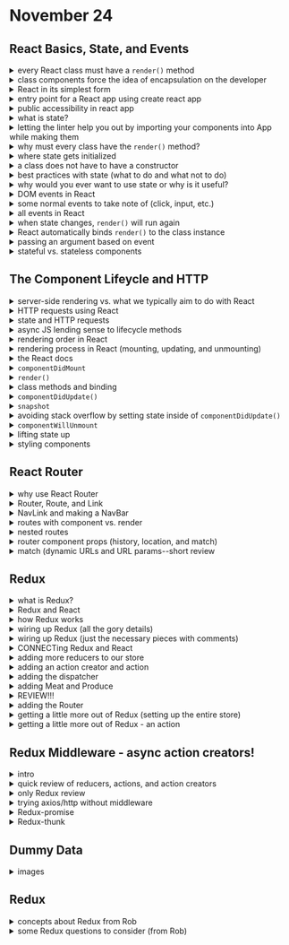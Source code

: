 # November 24

## React Basics, State, and Events

<details><summary> every React class must have a <code>render()</code> method</summary>

As noted in [the docs](https://reactjs.org/docs/react-component.html#render), the `render()` method is the only required method in a class component. 

Recall that, in classes, the only thing you can define are methods. We can't just run JS code in a class. Hence, instead of using `return()` in a "naked" way as in a functional component, the `return()` must be within the `render()` method of a class. 

You should have something like the following for both kinds of components:

<details><summary> functional component</summary>


```javascript
const Card = (props) => {
  // { somePropsStuff } = props;
  // some JS code to run; can access props directly
  return(
    // some JSX
  )
}
```

</details>

<details><summary> class component</summary>

```javascript
class Card extends React.Component { // the Card class will be a sub class of the React Component class
  constructor() {
    // everything in here runs as soon as an instance of the class is created; lets us define instance variables
    super(); // allow yourself to be able to use all the cool things that come with the React Component class like state (we couldn't use state without this) and other things; recall that "super" calls the constructor function of the super class 
  }

  render() {
    // { somePropsStuff } = this.props;
    // some JS code to run; must access props using this.props
    return(
      // some JSX
    )
  }
}
```

</details>

A class without a `render()` method in React is literally useless. Every React class must have this method. Additionally, we have to `<our-class/component-name> extends React.Component` (i.e., we have to extend `React.Component`); otherwise, we just have a regular, garden variety class. And sometimes we'll make classes we do not want to extend such as utility classes that don't have anything to do with React. That's just to clean up our JS.

Since the class above is meant to be a React component, we must tell React that our class will extend the Component class from React.

</details>

<details><summary> class components force the idea of encapsulation on the developer</summary>

Using class-based or stateful components basically force the idea of encapsulation onto the developer. How? And what does this mean?

The basic idea is that an object should not only contain all of its own data but should also contain all the methods that change and effect that data. We want to make our components as self-sufficient as possible. They'll carry their data around with them; they'll also carry their `render()` around with them, and they'll carry around other methods with them as well. Hence, ideally, you'd be able to move these components across applications or parts of applications, and it should be as seamless as possible.

Alternatively, functional or stateless components are not encapsulated at all. 

</details>

<details><summary> React in its simplest form</summary>

### Minimal Needs

- **React:** Everything we make is a "React" element (not a DOM element). 
- **ReactDOM.render:** `ReactDOM.render` takes our React elements and gets them in the DOM (on the page)
- **JSX:** Allows us to commingle HTML and JS. This saves us from having to write TONS of JS.
- **Babel:** Converts our JSX into something the browser can understand.

### Using JSX and Babel

We use React to make React elements, and JSX allows us to write something like

```javascript
<h1 className='root'>Sanity Check</h1>
```

instead of

```javascript
React.createElement('h1', {className: 'root'}, 'Sanity Check')
```

This becomes an increasingly big deal as stuff becomes nested. Finally, JS is evaluated in JSX by something like `{2+2}` (i.e., "wax on wax off"), where we are effectively "leaving HTML mode" to enter "JS mode", where we can drop in expressions, variables, etc.

### ReactDOM.render and the Virtual DOM

- React keeps track of all React elements in "virtual DOM" object
- Whenever something changes, React builds a new "virtual DOM" object and ReactDOM compares them
- Because they are just plain JS objects, it's very, very fast
- ReactDOM then updates ONLY the part of the DOM that needs to change

### Component Basics

- Components are the backbone of React
- They are little pieces that make up the entire UI
- They always start with a capital letter
- They MUST close
- They look like HTML tags in JSX (but uppercase) (e.g., <Card />)
- They always return some HTML (technically a React element) so ReactDOM has something to put on the page
- They can be pure functions (simple)
- They can be classes (complex)

### Prop Basics

- Components are a lot like JS functions
- They can be rendered as many times as needed
- In order to change what they render, you can send them any data you wish (like an argument in a function). Such data is called props (short for "properties")
- A prop is anything inside a Component call after the Component name and looks like an HTML attribute
- Props are to components what arguments are to functions

### Components in an Array

- React allows us to put components in an array
- JSX can unpack that array
- We typically use `.map()` to build the array of components
- `map()` builds a new array and expects a return value

### Components as Classes

- Aside from regular JS functions, components can also be made as classes
- Classes do not return JSX, they have a `render` method
- The render method returns JSX
- Classes always extend React.Component (unless you are creating a pure class for your own JS reasons)
- `props` works the same way in a class but uses `this.props` (instead of just `props`)
- They have access to state and lifecycle methods

### Breaking Down Components into Small Parts

- Components can contain other components (these are called higher-order components)
- Think of it like the DOM:
  + a `div` lives inside another `div`:
  + A `<City />` lives inside of a `<CitiesContainer/>`

</details>

<details><summary> entry point for a React app using create react app</summary>

The entry point for the entire application is `index.js` in the `src` folder. This is where the dev server will start (using webpack). 

</details>

<details><summary> public accessibility in react app</summary>

In the `index.js` file of our `src` folder, we see the familiar

```javascript
ReactDOM.render(
  <App />, 
  document.getElementById('root')
);
```

Where is `'root'`? This is coming from the `index.html` file that is in the `public` folder of our root directory. Everything in this folder will be statically served. 

It won't be part of your react app--this is where you would put things like files (images, audio clips, videos, JS not part of react (like a library), CSS files, etc.)

</details>

<details><summary> what is state?</summary>

State may be loosely thought of as the value of variables at any given time. 

</details>

<details><summary> letting the linter help you out by importing your components into App while making them</summary>

When making a new component, it is often wise to go ahead and import that component in your `App.js` so that any issues you encounter while making your component are caught by the linter and you can be warned about them. 

By default, if you are not importing your component in `App.js`, then the linter will not be able to catch any problems in your component since your component is not actually being loaded into or looked at in `App.js`.

</details>

<details><summary> why must every class have the <code>render()</code> method?</summary>

If a class does not have a `render()` method, then it has no purpose. Why? Because React is a UI framework, and every component's job is to return something to the UI, something to the DOM, something on the page. If the class does not have a `render()` method, then this cannot happen and then the component becomes pointless.

</details>

<details><summary> where state gets initialized</summary>

Recall that the `constructor` for a class gets called immediately when an instance of the class is created. Inside of the constructor (i.e., before the `render()` method) is where you want to initialize state.

</details>

<details><summary> a class does not have to have a constructor</summary>

A class does not have to have a constructor--the purpose of the constructor is for code to run the moment an instance of a class is created. If you do not provide a constructor, then you are effectively not initializing an instance of that class with anything.

In React, if you have a constructor, then you will need to also provide `super();` within the constructor so your class gets everything it needs from its super class, the React Component classs.

</details>

<details><summary> best practices with state (what to do and what not to do)</summary>

- **changing state:** When you create a class in React, it is normal to do something like the following:

```javascript
this.state = {
  // key: value pairs
}
```

To change state, you should *never* do something like `this.state = ... ` later in your class. You should *always* use React's `setState` method. Why? Because, behind the scenes, React does a ton of things when executing the `setState` function. 

In OOP, something like `setState` is called a "setter," the idea being that you do not directly change the state yourself but hand that task off to something else (i.e., the setter) that sets it for you. 

[An answer](https://stackoverflow.com/a/2649116/5209533) on SO describes what setters and getters are in the context of OOP:

>A getter is a method that gets the value of a property. A setter is a method that sets the value of a property.  There is some contention about their efficacy, but the points are generally:
>
>- for completeness of encapsulation
>
>- to maintain a consistent interface in case internal details change
>
>More useful is when you need to add some logic around getting or setting, like validating a value before you write it.

As a last note, you can definitely (and often will) commingle state and props.

</details>

<details><summary> why would you ever want to use state or why is it useful?</summary>

The short answer is because this is JS, we're describing a UI that lives in the browser, and JS is an event-based language. What causes stuff to happen on any web page? What causes the UI or DOM to change? It's usally because the user clicked on something, submitted a form, or changed an input box, or whatever. So we're going to need to understand events in React.

Of course, state can change almost at any time within an application or component, but it's most often going to change in the context of certain events happening. 

</details>

<details><summary> DOM events in React</summary>

Often with JS you might see something like the following:

```HTML
<button onclick='myFunction()'>Click me</button>
```

In React, virtually every DOM event is still available but we use camelCase. So the above becomes

```javascript
<button onClick={() => myFunction()}'>Click me</button>
```

One of the differences that can be seen above is that in regular JS we just invoke functions in the `onclick` attribute. In React, we do not invoke code, we pass code. Hence, instead of directly supplying the code to run as we would in native JS, we will pass a callback to run.

So in React we might do something like

```javascript
<button onClick={() => console.log('Hi!')}'>Click me</button>
```

Above, note that `() => console.log('Hi!')` is a function we are passing--we are not running `console.log('Hi!')`; we are passing a function that runs `console.log('Hi!')`.

More often, because it looks cleaner, you will see something like the following:

```javascript
import React, { Component, Fragment } from 'react';

class SimpleEvents extends Component {
  state = {
    
  }

  handleClick = () => {
    console.log('You clicked me!');
  }

  render() { 
    return ( 
      <Fragment>
        <button onClick={this.handleClick}>Click me!</button>
      </Fragment>
    );
  }
}
 
export default SimpleEvents;
```

Notice how we define the class method above and then pass it to `onClick` (we do not run it--we pass it).

</details>

<details><summary> some normal events to take note of (click, input, etc.)</summary>

You need to keep in mind what you want to happen based on certain events. For buttons, we often want something to happen in response to a click event. Hence, we often have an `onClick` attribute for buttons in React.

For inputs, we are not clicking something--we are *changing* something. Hence, you often want to respond to an `onChange` event. 

For forms, you are not clicking something or necessarily changing something dynamically--you are *submitting* something. Hence, you will want to account for the `onSubmit` event.

</details>

<details><summary> all events in React</summary>

The [React docs](https://reactjs.org/docs/events.html) have useful information concerning what events are available. Specifically, you may want to see the [supported events](https://reactjs.org/docs/events.html#supported-events).

The `SyntheticEvent` wrapper is essentially a class that is used to try and normalize the way every browser works with events, just meaning that, for example, Firefox may have a slightly different `event` object than Chrome does, than Safari does, and so on. Instead, React uses the `SyntheticEvent` which makes sure they pretty much all behave the same way regardless of the browser.

</details>

<details><summary> when state changes, <code>render()</code> will run again</summary>

**Important:** Any time state changes in a React component, the `render()` method gets called again (unless we force the component not to render). 

`render()` is called the first time the component loads. Subsequently, `render()` is called whenever the component's state is updated (whatever DOM node needs to be changed is then changed based on React's virtual DOM ... the entire component is not rerendered, only the part that has changed)

</details>

<details><summary> React automatically binds <code>render()</code> to the class instance</summary>

With `render()`, why don't we see it written as 

```javascript
render = (event) => {
  // a bunch of JS
}
```

So that the `this` keyword is binded to the class? The answer is that React automatically binds its own methods to the class instance so we do not need to worry about the `this` context.

</details>

<details><summary> passing an argument based on event</summary>

Earlier we discussed how we might often want to write something like the following:

```javascript
<button onClick={this.saveCourse}>Save</button>
```

This is fine for when we want the saveCourse function to run just based on the event, but sometimes we might want to pass our function an argument. We *cannot* do something like the following:

```javascript
<button onClick={this.saveCourse(index)}>Save</button>
```

This would result in the `saveCourse` function immediately being executed, and we do not want that. Instead, we can write something like the following: 

```javascript
<button onClick={() => this.saveCourse(index)}>Save</button>
```

Hence, we can pass our function arguments from within whatever scope we are working in but delay its execution until the event we are looking out for has fired.

</details>

<details><summary> stateful vs. stateless components</summary>

It is good to have knowledge of what people loosely mean when they talk about stateful vs. stateless components:

- Stateful components are complex and smart
- Stateless components are simple, dumb, presentational, and pure

A stateful component has to make decisions and will have data that changes. That's what makes a stateful component smart or complex. The "complex" part has more to do with how, given an input A, we might end up with output B, C, D, or something else. We cannot always expect the same output given the same input.

A stateless component's job, however, is to do nothing other than to present some HTML or present something to the DOM. It doesn't manage any data and it isn't responsible for any other than to just present some stuff. A stateless component should be "pure" in the sense that we can *always* expect the same output given a certain input. Nothing ever changes. Hence. given an input A, we will always get the same output B.

To illustrate things even more via an example: Consider the following JS:

```javascript
function sum(x,y) {
  return x+y; 
}

sum(2,3) // always gives 5
sum(1,6) // always gives 7

/* Summary:
  - sum(x,y) will ALWAYS give the same output, namely x+y, given the same input. sum(2,5) will ALWAYS return 7 so long as we do not change the input values. The same input results in the same output every single time.
  - The sum function will always return the same output given the same input. In this universe, there will never be any deviation from that. The sum function does not use stuff coming from elsewhere that may change.
*/
```

Now consider the following JS alternative:

```javascript
const rand = Math.random();

function sum(x,y) {
  return x+y+rand; 
}

sum(2,3) // varies
sum(1,6) // varies

/* Summary:
  - The sum function will now have different output, namely x+y+rand, given the same input, namely x and y. Why? Because what is being returned, x+y+rand, is reliant on something that changes from the outside, namely rand.
*/
```

The whole point of stressing this points is the following: Our functional components will be pure--given the same input, they will always return the same output.

</details>

## The Component Lifeycle and HTTP

<details><summary> server-side rendering vs. what we typically aim to do with React</summary>

When we go to Wikipedia, we get the DOM for some page. When we go to another page on Wikipedia, we make an HTTP request and we get a whole new DOM. The server accepts our request and repackages a bunch of HTML, CSS, and JS which the browser can understand and ships that to us. Whenever we browse to a new page, this corresponds to a new request to the serve and a subsequent shipment of HTML, CSS, and JS. Basically: `new page request via HTTP -> server fetches appropriate HTML, CSS, and JS -> server responds with HTML, CSS, and JS which the browser parses and returns as a whole new DOM`.

We aim to change such a cycle with React. React is "back-end agnostic." Often one will be using Node.js and Express, but other options are certainly possible. 

The difference between server-side rendering and what React aims to do is that when we need any new data at all, we *will* make another HTTP request, but we will *not* get back HTML, CSS, and JS. Instead, we will get back JSON. And this will happen over and over and over. You can get back other things (XML, other files, etc.) but by far the most common is going to be JSON. 

And that is the route we are going to take. Instead of loading up a new DOM, it's going to be

```
HTTP -> JSON : HTTP -> JSON : HTTP -> JSON ...
```

So React can update itself. It's purely a UI library so it has no idea how the data was made or who is on the other end. It could be PHP, Node, Go, C++, etc. All React knows is that it got some data and that it can do something with it. The server's job is just going to be to kick back some JSON. 

Instead of server-side rendering, where the server does everything (like where you use templating engines to build the UI with the server and couple the logic), we are now creating a clean separation between front-end and back-end. This separation now means that there needs to be some chatter between the front-end and the back-end (i.e., chatter between the front-end, React, and the server that is going to provide the data, the back-end). To manage this chatter as well as other things, React gives us the component lifecycle which will help us manage how and when things should be happening.

---

</details>

<details><summary> HTTP requests using React</summary>

In order to make HTTP requests, we need an HTTP client. Because unlike Angular or some other frameworks, there isn't a built-in HTTP client with React. So we can use the `fetch` API which is built-in to native JS now. There's also the tested and tried `jQuery` where you can make AJAX requests the same way you always have. 

But here we will use [Axios](https://www.npmjs.com/package/axios). The reason for that is that it is the most commonly used HTTP client in production. 

---

</details>

<details><summary> state and HTTP requests</summary>

The concept of `state` is perfect when thinking about your needs in terms of handling data that needs to change. So when you have a class or component where you need to get some data externally or are simply concerned with changing data, `state` is how you will likely want to handle that.

---

</details>

<details><summary> async JS lending sense to lifecycle methods</summary>

Given how the event loop works in JS, if we are making an HTTP request, this is necessarily async so JS will execute the rest of our code first. This presents an interesting problem when dealing with classes in React. 

It presents the perfect opportunity for learning about lifecycle methods and why something like `componentDidMount` makes sense. We will, of course, want to do something with whatever data we receive from our async request. But JS will execute everything else first and React will first render everything without our data (due to how the event loop works). The solution is to use lifecycle methods and state. 

Specifically, in the case of making HTTP requests, you will often want to set your state to something empty that you wish to populate with your retrieved data, attempt to fetch your data in the `componentDidMount` lifecycle method, and then subsequently call `setState` which will cause React to rerender once the state has changed.

---

</details>

<details><summary> rendering order in React</summary>

Consider the following pseudocode:

```js
class Foo extends Component {
  constructor() {
    super();

    this.state = {temp: ''}
  }

  componentDidMount() {
    axios 
    ...
  }

  render() {
    ...
    return(
      ...
    )
  }
}
```

In what order does all of this execute? 

1. The very first thing that will happen when an instance of the `Foo` class is created is that `constructor` will run (which, in this case, means calling `super` and inhereting everything that comes with a React `Component` as well as setting initial values of `state`, etc.).
2. The `render` method is called and whatever is being returned is placed in the virtual DOM and then the actual DOM (on the first rendering of the application).
3. `componentDidMount` will get called after the initial `render` if this method is present (as it is above). The reason this is a sensible method is because of the single-threaded nature of JS. Anything asynchronous gets plucked out of the event loop and plopped onto the call stack. This method is where it makes sense to make HTTP requests using `axios`, `fetch`, or something similar. The idea is then to call `setState` once you have gotten the data back that you want.
4. Calling `setState` results in a rerender. The idea is to get one version of the DOM upon the initial render without the desired data (along with probably a loading screen of some sort). Once the desired data is obtained and the state updated, the state can then be used to render the DOM how we want.

---

</details>

<details><summary> rendering process in React (mounting, updating, and unmounting)</summary>

Here is the process:

| **Mounting** | **Updating** | **Unmounting**| 
| ------------ | ------------ | ------------- |
| 1. `constructor` | New props / new state |  |
| 2. `render` | 4. `render` again (as many times as needed) |  | 
| 3. `componentDidMount` | 5. `componentDidUpdate` | `componentWillUnmount` |

Every React component has to mount, where "mount" is simply the term for "it wasn't in the virtual DOM a second ago and I'm about to put it in there"; that is, the entire component is being rendered. 

Here is a high-level overview of the whole process:

- **Mounting:** The very first thing that happens is the `constructor` runs when the component is actually created or called by something else. So `index.js` starts everything with `ReactDOM.render(<App />, document.getElementById('root'));` which asks for `App` from `App.js`. When `App` gets asked for, the `constructor` for `App` will run, and then the `render` for `App` will run. And once the first `render` is finished, `componentDidMount` will run. And at this point our React component is just sitting there. It doesn't have anything else to do. After that, we get into the updating phase.
- **Updating:** The mounting phase is now over and the component is in the DOM. Thus begins the update phase. If we get new `props` or new `state`, then `render` will run again; as soon as `render` is finished running, `componentDidUpdate` will run again. And then we get new props. Then `render` runs again. Then `componentDidUpdate` runs again. And so on and so forth so long as new props or new state come in. Hence, in a nutshell, the update phase is a circular process that looks as follows:
  + new `props` or new `state`
  + `render`
  + `componentDidUpdate`
This process happens again and again and again (however long is necessary). Every time there is new props or new state, the component will rerender and `componentWillUpdate` will always follow. We need `render` to run because we need the component to update the virtual DOM. And `componentWillUpdate` will allow us to run logic after we have an update--we might need to know if something happened. 
- **Unmounting:** The unmounting process is when the component is going to get removed from the DOM. So, in this example, it may be that we do not need `App` anymore because we are going to go to something else. `componentWillUnmount` runs as a last gasp right before it's actually removed. So if we have logic we need to run, if we need to clear up something in memory or we want to alert some other component or some other part of the application, then we can do that inside of `componentWillUnmount`. 

The above is the lifecycle that components go through. There are a couple of other methods, but these are the most frequently used. The point is that the power of the component lifecycle is that it gives us the ability to patch into the process but let React manage how and when everything happens. We can use the methods React is giving us to optimize how everything is being processed and rendered. 

[Here](http://projects.wojtekmaj.pl/react-lifecycle-methods-diagram/) is an illustration of this process:

<p align='center'>
  <img  src='./react-lifecycles.png'>
</p>

---

</details>

<details><summary> the React docs</summary>

The [docs](https://reactjs.org/docs/react-component.html) are always a useful place to go, *especially* for React. THey have gone above and beyond to detail everything clearly and to make things easy to use.

---

</details>

<details><summary> <code>componentDidMount</code></summary>

Check out [this lecture](https://www.udemy.com/course/react-js-from-the-beginning-w-redux-and-react-router/learn/lecture/14585602#overview) which uses Materialize for styling (the example involves creating a modal). 

The point in this example is that we are trying to access something in the DOM, and we need to do this *after* the component has rendered (so what we want to access is available). We can access such things by initializing what's appropriate within `componentDidMount`. Useful to know is how sometimes objects can be attached to the `window` object in the browser environment.

Any time you need to wait until that first `render` has run is when you need `componentDidMount`.

---

</details>

<details><summary> <code>render()</code></summary>

As noted in [the docs](https://reactjs.org/docs/react-component.html#componentdidmount):

> The `render()` function should be pure, meaning that it does not modify component state, it returns the same result each time it’s invoked, and it does not directly interact with the browser.

The first sentence above basically means do not call `setState` in `render`. If you are doing that, then you have likely organized your component incorrectly. The second sentence is in reference to the fact that `render`'s job is to just build the virtual DOM appropriate. `ReactDOM`'s job is to actually interact with the browser. And because of that they note the following:

> If you need to interact with the browser, perform your work in `componentDidMount()` or the other lifecycle methods instead. Keeping `render()` pure makes components easier to think about.

Note how this use case corresponds to what we did with the modal (where we needed access to something in the DOM, but we needed to wait for the first `render` before we could do that).

The bottom line here is to simply keep `render` pure. It should always return the same thing given the same input. That doesn't mean don't use state in render (we will do that a lot!). It just means do not set state or do not mutate state inside of render. That and any time state or props changes the render method will fire. So we will get that method firing any time one of those two things changes.

---

</details>

<details><summary> class methods and binding</summary>

Recall that you do not really need to bind class methods if you use the rocket functions.

---

</details>

<details><summary> <code>componentDidUpdate()</code></summary>

Recall that *any time* state is changed will result in a render. Often this might mean the constructor gets called first, then the initial render, then componentDidMount, and then render again (assuming state has been updated in componentDidMount)

Here is a sample usage of `componentDidUpdate`:

```javascript
  componentDidUpdate(prevProps, prevState, snapshot) {
    console.log('Component has updated ...');
    console.log('prevProps:', prevProps); // for this example with App we are not using props so this will not change but if it did change it would cause a rerender
    console.log('prevState:', prevState); // we are changing this each time, thus causing a render/update
    console.log('current state: ', this.state); // at the beginning this will come from once the component has mounted, where, right now, the default city is Atlanta
    console.log('snapshot:', snapshot); // 
  }
```

Notice how we have access to previous props and previous state via `prevProps` and `prevState`, respectively. This gives us the ability to look at what was and what is and to decide what needs to happen in our application. 

---

</details>

<details><summary> <code>snapshot</code></summary>

What is `snapshot`? [Here](https://reactjs.org/docs/react-component.html#getsnapshotbeforeupdate) is the documentation on it. The `getSnapshotBeforeUpdate()` lifecycle method is *kind of* like the `componentWillUpdate()` lifecycle method. 

If you needed some information like where the scroll position was at or where the mouse was at right before the DOM changed, then this method would be a way to do it. It's rare.

---

</details>

<details><summary> avoiding stack overflow by setting state inside of <code>componentDidUpdate()</code></summary>

Consider the following example of using `componentDidUpdate`:

```javascript
  componentDidUpdate(prevProps, prevState) {
    if (this.state.weather !== prevState.weather) {
      const isRaining = this.state.weather.includes('rain');
      if (isRaining) {
        this.setState({
          isRaining: 'Rain rain go away!'
        })
      }
    }
  }
```

Without the first conditional, can we see why we would get stuck in an infinite loop? It's because we would have to endure the following process:

1. Constructor is called.
2. Render is called.
3. componentDidMount is called, where the state is set 
4. Render is called again because the state changed
5. componentDidUpdate is called because render ran again
6. Render is called again (assuming we did not have the first conditional) since state was changed within componentDidUpdate
7. componentDidUpdate is called because render ran again
8. render is called again because componentDidUpdate set the state, etc. etc. 

We have to figure out a way to not repeatedly `setState` within `componentDidUpdate`. The way to do this is to use `prevState` (or `prevProps` when we are dealing with props).

To summarize, when a user submits a location, we want to check whether or not it is raining there. We can do this by comparing the current state with the previous state. Specifically, we want to compare the weather description of the current state to the last state. If there is a change, then we want to check whether or not the weather description includes "rain". If it does, then we will update the state.

The essential idea is to avoid setting the state each time as this will cause a stack overflow.

The `componentDidUpdate` lifecycle method will run after every single `render` (with the initial render being the only exception). The reason for that is because `render` will run whenever state changes or props change. And when either one of those happens, then `componentDidUpdate` will run. 

So you can either think about it as `componentDidUpdate` always running whenver there's a change to state or props or always running whenever `render` is called after the initial render (both are true but you can think about it in the best way you see fit). 

---

</details>

<details><summary> <code>componentWillUnmount</code></summary>

The `componentWillUnmount` hook is very useful for any cleanup that you need to do. If you have a heavy workload or a series of network requests in the background, then this will be the place to do that too.

Here is the contrived example Rob gives:

```javascript
  componentDidMount() {
    this.timer = setInterval(() => {
      console.log('test');
    }, 500)
  }

  componentWillUnmount() {
    console.log('component is about to be history');
    clearInterval(this.timer)
  }
```

From [the docs](https://reactjs.org/docs/react-component.html#componentwillunmount):

> `componentWillUnmount()` is invoked immediately before a component is unmounted and destroyed. Perform any necessary cleanup in this method, such as invalidating timers, canceling network requests, or cleaning up any subscriptions that were created in `componentDidMount()`.
> 
> You **should not** call `setState()` in `componentWillUnmount()` because the component will never be re-rendered. Once a component instance is unmounted, it will never be mounted again.

---

</details>

<details><summary> lifting state up</summary>

The React [docs](https://reactjs.org/docs/lifting-state-up.html) have an example concerning this. The general idea is that sometimes you will have siblings that need to *both* know about state. To let them both know you need to ask a question: "Who is our closest common ancestor?" In the React docs example, the closest common ancestor to the `TemperatureInput` components is the `Calculator` component. So `Calculator` is where we will put the state that both `TemperatureInput` fields need to know about. We will still have an `onChange` inside of both of the `TemperatureInput` components, BUT that method is going to be passed down from the parent, `Calculator`. So `onChange` will be sent down to both siblings as a prop. As a result, when the change happens in either input box, the input box is not going to manage its own state--it's going to be running its parent's function which is going to update its parent's state.

In summary, we have the `Calculator` parent component, and we are going to send down the `onChange` method in `Calculator` (which updates the state in `Calculator`) to two children components of `Calculator` that are siblings, the `TemperatureInput` component. When these children components run the `onChange` function (either one of them), it's going to change the parent's state (in this case, the `Calculator` parent's `temp` state will be changed). The parent's state will then filter down to everybody who needs it. So this way everybody can know if anything happens at any level because we've moved the state up to an ancestor they all share in common. 

---

</details>

<details><summary> styling components</summary>

See [the docs](https://reactjs.org/docs/dom-elements.html#style) for more information.

Often it is good to have a CSS file for a particular component. You can even conditionally give components certain classes to style under certain conditions ("conditional styling" essentially).

---

</details>

## React Router

<details><summary> why use React Router</summary>

[Here](https://reacttraining.com/react-router/) is the main site and [here](https://github.com/ReactTraining/react-router) is the GitHub site. From their site: 

> Components are the heart of React's powerful, declarative programming model. React Router is a collection of navigational components that compose declaratively with your application. Whether you want to have **bookmarkable URLs** for your web app or a composable way to navigate in React Native, React Router works wherever React is rendering--so take your pick!

One of the reasons for React Router is to make it possible for users to have bookmarkable URLs. If you want to share a link with someone, typically you want to share a URL that is specific to what you want to share, not just the general website. React Router gives us the ability to make this happen using **navigational components**. It also allows us to use the browser navigational arrows (front and back). So far in React applications, whenever we refresh the page we lose everything in the sense of memory or keeping track of where we are.

So React Router's job is to give us the ability to make a *real* single page application, where we manipulate the DOM as we have been with React but we can now use the URL bar. 

---

</details>

<details><summary> Router, Route, and Link</summary>

[The docs](https://reacttraining.com/react-router/web/guides/quick-start) note how to quickly get started. We will import the `Router` (which is an alias for `BrowserRouter`), `Route`, and `Link` components. 

The `Router` needs to go around everything it seeks to control. So, generally speaking, that will be at the App level.

You really only want one Router unless you really know what you are doing--because you only ever have one URL bar to work with.

The second thing we need is an actual Route. This is what determines what happens when we are at a given URL. 

The `path` prop for `Route` needs to be used with care. Something like 

```javascript
<Route path="/" component={Home} />
```

will render the `Home` component whenever a `/` is found in the URL bar. What we would likely want is only the `Home` component to render when we are *exactly* at the root of our application. We can accomplish that with the `exact` prop:

```javascript
<Route exact path="/" component={Home} />
```

When using React Router, we don't use `a` tags because these will take us *away* from the application. Think about it like this: when we load up, what loads up is `index.html`. This is a front-end framework and if we leave `index.html`, then everything has to start back over. It's not like a back-end framework. 

The idea is to use the `Link` component from React Router along with the `to` prop to tell us where to go. So we might have something like the following: 

```javascript
<Link to="/">Home</Link>
<Link to="/about">About</Link>
```

So here's the basic summary:

- **Router:** This is only going to be one time and will be around everything in our application. 
- **Route:** This can be used anytime we want to render a component *depending* on what URL you happen to be at.
- **Link:** This is going to be our new substitue for anchor tags. If we want to link internally within our React app, we're always going to use `Link`.

---

</details>

<details><summary> NavLink and making a NavBar</summary>

The docs are good! Sometimes the component name is a tipoff in terms of what you might want to look for. What might `NavLink` be about? How could it be helpful? [Here](https://reacttraining.com/react-router/web/api/NavLink) are the docs. From the docs about `<NavLink>`:

> A special version of the `<Link>` that will add styling attributes to the rendered element when it matches the current URL.

This becomes helpful because it gives us an `active` class to work with. Then, whenever we are on a certain page related to navigation, we can do something like 

``` CSS
nav .active {
  text-decoration: underline;
}
```

to get decorations for active links/routes.

---

</details>

<details><summary> routes with component vs. render</summary>

So far we have just used the `component` prop on the `Route` component. There's another one called `render` which is quite important. Consider the following problem we may find ourselves running into:

```javascript
<Route exact path="/host" component={Home} />
```

This renders the `Home` component in its most basic form. But what if we want to pass props to the `Home` component as we have done previously? Trying something like

```javascript
<Route exact path="/host" component={<Home title="Homepage"/>} />
```

will result in an error. If we need to pass props to something, then we can use the `render` prop (which accepts a callback that returns something--what we will want the callback to return is our component with the desired properties) like so: 

```javascript
<Route exact path="/" render={() => (
  <Home title="This is the homepage!" />
)}
/>
```

So `render` is very very important because anytime you need to do more than just render a component (there will be lots of reasons you might want to do that), then you'll use `render` instead of `component`. 

---

</details>

<details><summary> nested routes</summary>

See the 5 minute mark in [this video](https://www.udemy.com/course/react-js-from-the-beginning-w-redux-and-react-router/learn/lecture/15022168#content) to more clearly think about when the `exact` path should be used for props. If you are using nested routes, then the "root route" or "parent route" for any child route that conditionally renders a component cannot have the `exact` prop or else *none* of the children routes will be able to be displayed. 

In the video explanation, the reason why is because certain routes will be inside of a component that is conditionally rendered by the parent route. Well, if the parent route only renders the component at an exact path, then it will not render at a "sub path" or a nested route.

---

</details>

<details><summary> router component props (history, location, and match)</summary>

Of the properties we are about to look at, if something is not being rendered inside of a `Route` component, then you will not have access to any of the props that come along with the `Route` component. 

So how could we get something like the `NavBar` component to be on every single page and also give it the powerful props that the `Route` component furnishes? The trick is to do something like

```javascript
<Route path="/" component={NavBar} />
```

where we leave off the `exact` prop because we actuall do want to the `NavBar` to be present on every single page. Doing this will give us access to different props that NavBar will then have, namely `history`, `location` (which is similar to `window.location`), and `match`.

The `history` object is a stack which is a fancy CS term for something that is LIFO (Last-In-First-Out ... kind of like dealing a deck of cards and picking from the top of the deck) rather than a queue which is a FIFO (First-In-First-Out ... kind of like getting in line and being admitted).

The `length`, which is a property of the `history` object, provides the number of how many things are on the stack. 

Note that the `history` object has a variety of methods attached to it. Some of those may be useful in time. 

Another "gotcha" to be aware of is how, by default, if you wrest control from `Route` and use `render` instead of `component`, you are effectively saying how you want your component to be rendered, and you do not get the default properties from `Route`. To fix this, you can do something like the following if you want *all* the props that come along with `Route`:

```javascript
<Route exact path="/" render={(props) => (
  <Home title="This is the homepage!" {...props} />
)}
/>
```

Or, if you only want the `history` prop and the `match` props, for example, then you can do something like

```javascript
<Route exact path="/" render={(props) => (
  <Home title="This is the homepage!" history={props.history} match={props.match} />
)}
/>
```

Note that the above manner of handling things (i.e., receiving props from Route) is exclusive to when we use `render` instead of `component` with Route. This is because we are manually telling React how we want to render our component, and we are not doing that when we just use the component prop (we're letting the Route decide in that case and it adds the props itself).

We may eventually want to use the `push` method for the `history` object. What does this do? We can "programmatically" move a user around our site: 

```javascript
import React from 'react';

const Home = (props) => {
  console.log(props);
  setTimeout(() => {
    props.history.goBack()
  }, 2000)
  return ( 
    <h1>{props.title}</h1>
  );
}
 
export default Home;
```

This example "pushes" the user onto the help page once being on the homepage for 2 seconds. (This is obviously not a good use case, but the idea is explained in more detail below.)

Because the `history` object is a stack, if we `push` something on top of it, it will make that the last in for the LIFO, and it will be the place that the browser ends up pointing. So if we wanted to programmatically move someone forward (i.e., so far we have been moving the user around the application based on their clicks, but there are times when we are going to want to move the user when they didn't click on something--so something happens, an event happens, an AJAX request fulfills, etc.), then calling `push` against the `history` object would be one way of doing this.

See [here](https://reacttraining.com/react-router/web/api/history) for more details about the history object. As noted there in the docs, we can use `history.block` to prompt the user upon exiting a route or something similar. 

---

</details>

<details><summary> match (dynamic URLs and URL params--short review</summary>

The `match` prop for `Route` will be useful in a variety of ways. One of the most evident: 

```javascript
<Route exact path="/about/:who" component={About} />
```

We can now access the value of whatever parameter is supplied by something like: `match.params.who`. So if someone went to `about/us`, then `match.paramas.who` whould return `us`. 

---

</details>

## Redux

<details><summary> what is Redux?</summary>

The simple answer is that Redux is a state management tool or a library.

So far we have done only component-based state management. Sometimes we have managed state just directly in a component or passed state down as props. We have also, when needed, had to lift state up to a common ancestor to be used by one or more components (as was the case with the AWS flashcards project). While lifting state up can be nice in its own particular use case, the process of refactoring things to lift state up can quickly get out of hand.

Essentially, the process of lifting state up is great for *small* applications. But if you ever get your dream job and have to work with a very large code base, the odds are that you will not be working with tiny code bases. Instead, you will end up with something like the following (probably even more complicated):

<p align='center'>
  <img  src='./redux-illustration.png'>
</p>

Moving state up so that the bottom left yellow component and the far right component know about what has just happened will be a nightmare. You will end up passing callbacks 10 layers deep, and ultimately everything will end up living at the very top, in the `App`. Redux aims to solve this problem.

Redux is going to create a store that is sort of external to our application (i.e., it's outside of the component structure) and create a pub/sub type model (i.e., publish/subscribe to the store). The idea is that if something happens in a component, then that component can update the store instead of having to worry about prop drilling and getting into callback hell. So the component can "push" or "publish" out to the store something that happened. Meanwhile, if a component elsewhere needs to know about what has just been pushed or published to the store, then that component can subscribe to the store and be notified when that thing happens. 

So Redux is going to sort of work like a global store where we can keep *application* state (not component state) because we are still going to use state as we have, but we're going to start using Redux which will give us the ability to put stuff in a place where any component can use it. What's the upshot of all this? If we end up adding another feature component (which possibly has children) that adds an action that other components need to know about or it simply needs to know about something from another component, then instead of passing down state or callbacks many layers deep, we can simply go straight to the store and get the information we need.

Redux is for large applications. So sometimes its use will be rather contrived, but it is phenomenal for managing application state in an easy and maintainable way that can be scaled over a long period of time over a whole bunch of developers because it creates good uniformity for how the whole application manages its state.

---

</details>

<details><summary> Redux and React</summary>

In any Redux/React app we have a couple distinct pieces. We have the Redux piece and the React piece. Redux has no idea that React exists. It's not going to and it doesn't need to know. Meanwhile, React has no idea that Redux exists. In the same way, it doesn't need to know, and we are going to keep them completely separate. Redux is not meant to work exclusively with React. You could use Redux with Vue, Angular, or just the library itself. React obviously does not need Redux since people often use it without Redux.

So some things we talk about concerning Redux are Redux-specific and some will be React-specific:

| **Redux** | `react-redux` | **React** |
| --------- | ------------- | --------- |
| actions | Provider | state |
| reducers | connect | components |
| dispatchers |  | props |

In order to get Redux to communicate with React, we are going to have something in the middle called `react-redux`, a module the community has built to help the two talk with each other. So Redux is going to talk with `react-redux` and React is going to talk with `react-redux`. So React and Redux will communicate with each other through the `react-redux` intermediary (i.e., module). 

Concerning the store, we can put as much or as little as we want into it. The store is basically going to be the place that any component can go to and either update the store or get stuff from the store. 

Concerning the React app, we have `index.js` as the top level which renders `App`, the next top level. Then all the components branch out from `App`. 

Our goal is to make it possible for any components branching off from `App` able to talk with the store that Redux gives us. The way we are going to do that (since React and Redux do not know anything about each other by default) is that the `Provider` is going to know about the store, and we are going to take the `Provider` component and we're going to "bear hug" the entire React application. By "bear hug" what is meant is that we are going to render the `Provider` component inside of `index.js`, the top-most level of our React app. So `index.js` is going to have `Provider` inside of it, and `App` is going to have the `BrowserRouter` (or `Router`) wrapped around it. So we're going to have both things so that way any component inside of React, if it needs to access something from the Store, then it's already inside of the `Provider` component so it will be able to go to the store, and it will do so by means of the `connect` function that will be inside of it. So `connect`, which is part of `react-redux` just like `Provider` is, will be inside of a component that needs to know about Redux and because that component is inside of the `Provider`, it will be able to go to the store.

The main point is that Redux and React are not connected in any way by default. Redux has its own moving parts. React has its own moving parts. And `react-redux` is going to get them to work together. Why? Because we want our components in React to be able to go to the store and grab state or update state from anywhere in the application in a seamless and trouble-free way as possible. 

This is kind of what it looks like from afar:

<p align='center'>
  <img  src='./redux-react-illustration.png'>
</p>

---

</details>

<details><summary> how Redux works</summary>

Redux has the store which has an object, and that makes up the application state. It can be as big or as small as we want. The way that Redux works is the store is informed by a bunch of little functions called *reducers*. So we have a bunch of functions (i.e., the reducers) that return a piece of state. Whatever they collectively return will make up the store. 

So the store itself we never put anything in there. We never mess with the store directly. Instead, we use the reducers. They're functions that return a piece of state and then Redux will handle updating the store. It's similar to `this.setState()` in React. We never ever mess with state directly in React. The same goes with Redux--we never ever mess with the store directly. We use these reducers that return little pieces of state, their own little pieces of state, and all of those things together, aggregate or collectively make up the store. 

The reducers are not built into Redux. They are functions we are going to write and that we are completely responsible (there are a few rules for them that we will soon get to). So in a nutshell: Reducers are just tiny little functions that we write ourselves that return pieces of state and that state, all added together, will create the entire store. (You can think of the store as a grocery store and the reducers as the different departments that make up the grocery store.)

In order to update the reducers, we have what are called action creaters, which we are going to have to write as well. And action creators are also little functions. They are little functions that create actions. These are big Redux terms:

- Store
- Reducers
- Action creaters
- Actions

An action is simply going to be a little object, and there are rules surrounding the actions, but at the absolute bare minimum for an action is that it is an object with at least a property of `type` (e.g., `{type: auth}`). So an action is just very simply, in its most basic form, an object with a property of `type`.

An *action creator* is a little function that makes one of those. So an action creator will return an action. 

So reducers are little functions that return state that gets put in the store. Action creators are little functions that return actions. What's an action? It's just an object with a type property. That's as complicated as it is. That's all there really is to it. 

The last thing is that there is a dispatch. And the dispatch is a function that is built into Redux. This one we don't make. We write the reducers, the action creators, and the actions ourselves, but we *do not* build the store and we *do not* build the dispatch. The dispatch is given to us. It's part of the store. And what the dispatch does is it dispatches an action. So the action creator will make an action, and when the action gets triggered, it will go to the dispatch, and the dispatch will send that action (which is just an object with the `type` property and other possible properties as well) and will inform all of the reducers about it. It will let every reducer know, "Hey, something happened." In this case, it would just be, "I got an action with a `type` of `auth`. Don't know if you care, but I'm just letting you know." And then our reducers will kick into gear--these are functions that we will write. And those functions will decide, "Do I care about this particular action? Do I care about this particular type?" Ultimately, we are going to have a `payload` in most of these actions (which sometimes is an array). 

So what will happen is the action creator will fire off an action, that action will go to the dispatch, and then the dispatch will send it out to each reducer because it has a `type`, and each reducer will know, "What `type` of action is this?" And, "If I care," it can grab the `payload` and return a different piece of state. If it doesn't care, then it can return the old piece of state. Whatever happens, all the reducers will get notified every time an action is sent off by an action creator. And that is how the store will get updated. The reducers return their little pieces of state. And those end up creating one big object in the store. Those individual reducers will get notified every time an action happens by the dispatcher and they can update themselves based on the payload or whatever. But they'll always know what `type` of action it was because of the `type` property on the action.

---

</details>

<details><summary> wiring up Redux (all the gory details)</summary>

Here is a frame of reference for how everything is supposed to work (you do not have to follow these things in the given order, but it's how some people set things up anyway):

### 1. **use react-redux and wrap the Provider component around everything:** 

```javascript
import { Provider } from 'react-redux'
```

---

In order to wire up a redux/react app, we need `react-redux`. This is the glue between them. Specifically, we need the `Provider` component to be around *everything*. So you will want to 

```javascript
import { Provider } from 'react-redux'
```

So you're not just going to render `<App />` anymore as in

```javascript
ReactDOM.render(<App />, document.getElementById('root'));
```

in `index.js`. We're going to render the `Provider` component which is coming from `react-redux` and that's going to go around everything. It's not going to stay that way, but we can set it up this way:

```javascript
ReactDOM.render(
  <Provider>
    <App />
  </Provider>,
  document.getElementById('root')
);
```

If we try to run things right away, then we will get a `TypeError: Cannot read property 'getState' of undefined` error. The reason for this is because the `Provider` component connects the Redux store with the React application. And right now we do not have a store! The above is trying to render a `Provider` *without* a store and that's not okay. 

### 2. **create the store:** 

```javascript
import { createStore } from 'redux'
```

---

Create the Redux store so that Redux exists and the `Provider` has a store to work with:

```javascript
import { createStore } from 'redux'
```

Hopefully this will help you remember where things are coming from: We've got `react-redux` which is the module from which `Provider` comes, and we've got the `redux` module from which `createStore` comes. If you see `redux` as the module you're importing from, then that means React does not know about this thing, and it means `react-redux` does not know about this thing. You could use this in any other framework or just in native JS. This is simply part of `redux`. Now, we're going to give the store to the `Provider`, but at this point `import { createStore } from 'redux'` has nothing to do with anything--it's just pure Redux. 

### 3. **reducers to populate the store:**

What makes up the Redux store? If you remember, they are functions that return a piece of state. What we need are *reducers*. So we need reducers to populate the store! The store by itself is just like an empty building. We need reducers to make the store useful. The store is just an aggregate of the reducers. We have to have at least one reducer in order to have any store. And the way that this part works is that we always start with a `rootReducer`. 

What that means is that we are going to make one sort of "master reducer", which may be thought of as the store manager, that will import all of the other reducers. Oftentimes you will have a `reducers` folder inside of `src` in your React application, and inside of `reducers` the `rootReducer` will often be simply called `index.js`, but given how this name can be used all over the place, sometimes it is easiest to just name the `rootReducer` as `rootReducer.js`. 

Inside of that file will be the `rootReducer`. Now, to make a `rootReducer` we will need to get a method from Redux called `combineReducers`, which does exactly what its name implies. Each individual reducer will get combined together into one big store. We can get this method as follows:

```javascript
import { combineReducers } from 'redux'
```

The next thing we will need to do is to actually get each individual reducer. So we'll need to make them and import them. So think back to what a reducer actually is. A reducer is just a function that returns a piece of state. The simplest reducer you might get would be something like

```javascript
export default (state = [], action) => {
  return state;
}
```

Note that all reducers have 2 parameters:

1. Current state (usually provide a default state like the empty array above)
2. Info that came from any action

The reducer example given above is totally useless because it will always return an empty array. But it qualifies as a reducer because it's just a function. We could also write the above reducer using non ES6+ syntax (we will use the syntax above but the syntax below is worth knowing and being aware of):

```javascript
function frozen(state = [], action) {
  return state;
}

export default frozen;
```

To get the above reducer into the `rootReducer`, we will call our imports in the `rootReducer.js` file:

```javascript
import frozenReducer from './frozen';
```

We now need to call `combineReducers` and hand it an object. Each key in `combineReducers` will be a piece of state in the redux store. Each value will be a reducer, and that reducer will return a piece of state (so each value will be the value of that piece of state in the redux store). So for this example we can write something like the following:

```javascript
const rootReducer = combineReducers({
  frozen: frozenReducer
})
```

The above chunk of code means that in our Redux store we will have a little piece of state called `frozen` and the value of `frozen` is going to be whatever the `frozenReducer` returns. What does it return? Well right now it only ever returns `state` where `state` is an empty array so this is hardly useful, but hopefully the utility of all of this is starting to become apparent. But this is how Redux works is we will add another reducer for the produce and the produce will be another little piece of state inside of Redux. So, in this way, you can add as many new features, remove old ones, access any particular part of the Redux store by grabbing the return value of a little piece of state from the reducer.

From `rootReducer.js`, once we have imported all of the reducers we need and combined them using `combineReducers`, we should `export default rootReducer` the `rootReducer` we set up above. 

We can then import the `rootReducer` from our very top-level `index.js` file. We are now actually ready to create the store by passing `createStore` from the `redux` module the `rootReducer` we exported as the default export from `rootReducer.js` and imported as `rootReducer` in our very top-level `index.js`:

```javascript
const theStore = createStore(rootReducer);
```

Since the `Provider` is the glue between Redux and React, we need to use its `store` prop and give it the value of `theStore` we created above:

```javascript
ReactDOM.render(
  <Provider store={theStore}>
    <App />
  </Provider>,
  document.getElementById('root')
);
```

---

</details>

<details><summary> wiring up Redux (just the necessary pieces with comments)</summary>

After creating our React application using `create-react-app`, we should do the following:

```BASH
npm i redux react-redux
```

Then create a `reducers` folder inside of the `src` folder and make two files:

1. `frozen.js` (this is a dummy reducer)
2. `rootReducer.js` (this will be the `rootReducer`; in other codebases you will often see this simply as `index.js`)

To get everything wired up after running `create-react-app` and creating the two files above, our files should look as follows (comments provided to make things easier for reference):

<details><summary> <code>index.js</code> (the top-level index that renders <code>App</code> by default) </summary>

```javascript
import React from 'react';
import ReactDOM from 'react-dom';
import './index.css';
import App from './App';

// 1. In order to wire up a Redux/React application:
// - We need react-redux so that React and Redux can communicate with each other. We also need redux because react-redux will be useless without redux!
// - We need the Provider component to be around everything or "bear hug" the application. // - So you can start in the terminal with "npm i redux react-redux" and then import the Provider component:

import { Provider } from 'react-redux';

// 2. Create the redux store so that redux exists and the Provider has a store to work with:

import { createStore } from 'redux';

// 3. Provide/create individual reducers to populate the store. All of these reducers will be provided to the store as a single reducer known as rootReducer that may be thought of as the "store manager"

import rootReducer from './reducers/rootReducer';

// 4. Create the store by instantiating a variable with a value equal to the following: createStore(rootReducer):

const theStore = createStore(rootReducer);

// 5. Provider is the glue between React and Redux. Pass the store you created above as the value for Provider's store prop:

ReactDOM.render(
  <Provider store={theStore}>
    <App />
  </Provider>,
  document.getElementById('root')
);
```

---

</details>

<details><summary> <code>rootReducer.js</code></summary>

```javascript
// This is the root reducer! It is the store manager for all the reducers.
// To make a rootReducer:

// 1. Get a method from redux called combineReducers:

import { combineReducers } from 'redux';

// 2. Get each individual reducer:

import frozenReducer from './frozen';
// ... import all the other reducers here ...

// 3. Call combineReducers and hand it an object. 
// - Each key in combineReducers will be a piece of state in the redux store. 
// - Each value will be a reducer, and that reducer will return a piece of state (so each value will be the value of that piece of state in the redux store)

const rootReducer = combineReducers({
  frozen: frozenReducer
})

export default rootReducer;
```

---

</details>

<details><summary> <code>frozen.js</code></summary>

```javascript
// This is just a dummy reducer!

export default (state = [], action) => {
  return state;
}

// Below is the syntax one would use to avoid ES6+

// function frozen(state = [], action) {
//   return state;
// }

// export default frozen;
```

---

</details>

That is all that is needed to get things wired up. Of course, nothing is really happening just yet (note how currently `rootReducer` is purely Redux while any component we would normally make is purely React ... we need some way of CONNECTing these ... covered below), but that's what all is needed to get the show on the road as it were.

---

</details>

<details><summary> CONNECTing Redux and React</summary>

We are now going to actually connect what is in our Redux store with an actual component (what good is state in the Redux store unless our components can actually use the state!?). So to recap where we ended previously: 

We have the `Provider`, and the `Provider` has access to `theStore`, where `theStore` is made up of the `rootReducer`, where the `rootReducer` is made up of a bunch of little reducers, and each one of those little reducers returns a piece of state. So the `rootReducer` is the manager of the store. (The store is like an empty building if it doesn't have any reducers.) The `rootReducer` doesn't return any state on its own--it simply collects all the individual reducers. Continuing our metaphor, each individual reducer is like a department in a grocery store. In this case we have the `frozen` department. So we have at least one department for the manager (i.e., the `rootReducer`) to manage. And the manager can hand that to the store. Per our analogy, we currently have a store with just one department in it, the `frozen` department, but we'll add some more departments in just a second. 

With everything as it currently is in the codebase described previously, we can create a `FrozenDept` component (in a `components` folder inside of the `src` folder) that will connect to and make use of the Redux store:

<details><summary> <code>FrozenDept.jsx</code></summary>

```javascript
import React, { Component } from 'react';

/* Connecting this component with Redux
  - This is the part now where we want to grab from the Redux store a piece of state. So this is that application state kind of thing, where we have a component, FrozenDept, and rather than the component managing the state itself, it's being managed inside of Redux. So ANY COMPONENT can grab it. This is not a practical example that follows because we only have a tiny application, which you would never use Redux for, but it will be useful to see how to finish wiring things up so that we can finish connecting Redux and React so that a component can get something out of the Redux store.
  - We want this component to know about Redux. To do that, we need some help...or some glue.
  - The glue is react-redux! We need the connect function. So we needed Provider up top in order to get everything started, but at the component-level what we need is a connection from React to Redux.
  - If a component needs to know about Redux, then this is what we are going to use EVERY SINGLE TIME: import { connect } from 'react-redux';
  - The export from a component will be a dead giveaway in terms of whether or not you are using Redux. You will not be exporting the default component anymore. Instead, you are going to export default the connect with the component
*/

import { connect } from 'react-redux';


class FrozenDept extends Component {
  state = {

  }

  render() {
    console.log(this.props.frozenData);
    /* What we have managed to accomplish when the above works and reaches into the Redux store:
      - If we go back to App.js, then we see we only call <FrozenDept /> and do not pass props as we normally might: <FrozenDept frozenData={} />
      - Instead of the parent sending down frozenData as props, we are reaching into the Redux store via mapStateToProps and we're mapping a piece of state in the Redux store, namely "frozen" (whose state value is the value returned by the frozenReducer), to this component's props. Even though we only reached out to grab the "frozen" piece of state, we can easily imagine grabbing more than just this one piece of state.
      - We have the "frozen" piece of state from the Redux store mapped to this component as a prop which we locally call "frozenData". This piece of state that has been mapped to this component as a prop can now be accessed using this.props.frozenData or whatever we choose to call this piece of state locally.
      - "export default connect(mapStateToProps)(FrozenDept);" is the Redux part. What we are saying is let's set up a function, mapStateToProps, and go and fetch something from the Redux store, and then let's hand it to the component, FrozenDept.
    */
    
    return (
      <h1>The frozen food department!</h1>
    );
  }
}

// console.log(connect);

/* mapStateToProps (how it works):
  - mapStateToProps takes one argument, "state", and that is the rootReducer/Store
  - mapStateToProps returns an object with:
    + property is the local prop name to this component (so whatever we put on the left is what this component is going to know that thing as)
    + the value will be the property in the rootReducer, that is, a piece of the store
  - We want to return an object and we need one of the properties of the rootReducer. What are the properties of the rootReducer? Well, we've only got one for this example and it is "frozen". So as far as connect is concerned we can return something, and we can call it anything we want--we're going to call it frozenData below.
  - So we've got a function, mapStateToProps, which returns an object, where we are creating a local property, frozenData, to this component that is not being sent down from a parent--it's coming from connect, which is getting it from the store. What does the store have? Well, the store or the rootReducer IS state. What properties do we have as options right now? Well, we only have one right now, namely "frozen" so if we use state.frozen then we are going to get the return value of frozenReducer. What is the return value of frozenReducer? It will be state. What is state? Right now it's always going to be an empty array but not for long.
  - RECAP: mapStateToProps takes state as its argument, where state is the rootReducer. The rootReducer has a property of frozen. We're going to map that state to this component's props, and that prop is going to be called frozenData.
*/

function mapStateToProps(state) {
  return {
    frozenData: state.frozen
  }
}

// export default FrozenDept;
export default connect(mapStateToProps)(FrozenDept);

/* What's happening with connect:
  - connect, somewhere inside of redux, is returning a function
  - The function that connect returns takes an argument which is the component we want to render
*/

/* What connect take as arguments:
  - We can find out by simply running console.log(connect) above.
  - First arg: The first argument is going to map a piece of redux state to this component's props and is going to be called mapStateToProps
*/


/* If the above syntax looks funky, then try to make sense of something like x(1)(2) in JS:  

  function x(n) {
    return (m) => {
      console.log(n+m);
    }
  }

  x(1)(2) // 3

*/

/* NOTES: 
  - Right now this may seem weird and not particularly useful. Why would anyone do this? We still need a bigger project to really make this whole thing shine. But everything above covers this portion of actually connecting React to Redux.
  - Soon we will get an action creator and an action going that will actually give us the ability to update our state. (And we can add a couple more reducers.)
*/

```

---

</details>

---

</details>

<details><summary> adding more reducers to our store</summary>

Naming conventions: It is often not a bad idea to name your reducers `<reducer-name>Reducer.js`. It just gets easier to track things. 

Note that *every* time you add a reducer you have to go to the `rootReducer`, import the new reducer(s), and then specify in the `combineReducers` what you want the little piece of state being returned by the reducer to be called (what you have called this piece of state will be a new key, and the reducer itself will be the value for this key). For example, say we start with

```javascript
import { combineReducers } from 'redux';

import frozenReducer from './frozenReducer';

const rootReducer = combineReducers({
  frozen: frozenReducer
})

export default rootReducer;
```

as our `rootReducer.js` file. Then, after writing two new reducers, `produceReducer` and `meatReducer`, we might want to have something like the following:

```javascript
import { combineReducers } from 'redux';

import frozenReducer from './frozenReducer';
import produceReducer from './produceReducer';
import meatReducer from './meatReducer';

const rootReducer = combineReducers({
  frozen: frozenReducer,
  produce: produceReducer,
  meat: meatReducer
})

export default rootReducer;
```

Note how the new reducers `produceReducer` and `meatReducer` have been imported, and we have called the pieces of state they return in `combineReducers` as `produce` and `meat`, respectively. Then, in whatever component we want to access these new pieces of state we can update our `mapStateToProps`:

```javascript
function mapStateToProps(state) {
  return {
    frozenData: state.frozen
  }
}
```

becomes

```javascript
function mapStateToProps(state) {
  return {
    frozenData: state.frozen,
    meatData: state.meat,
    // only add in here what you want access to--so maybe we don't need access to the produceData
    // produceData: state.produce
  }
}
```

So this is the beauty of Redux. Any time new data is added to the store, any component can have access to it almost instantly. You just have to drop the one line into `mapStateToProps` and suddenly it's accessible. Above, we started with just access to the `frozen` piece of state from the store by accessing it as a prop (hence `mapStateToProps`) and locally calling it `frozenData`. But now maybe we want to access the `meat` piece of state from the store. No problem. Just drop `meatData: state.meat` into the `mapStateToProps` function.

This gives us a ton of flexibility. No longer do we have to rearchitect our entire application by moving state up and creating callbacks at the appropriate level and so on. So this is a huge win. 

---

</details>

<details><summary> adding an action creator and action</summary>

The question now becomes, "Okay, what if we want to update the quantity of something?" So we might want a plus/minus button for "TV dinners" from the frozen state mentioned previously. Basically, we are trying to update the state or update the store. 

The process of copying code over from one component to another should be setting off alarms in our heads. We shouldn't have separate components for Frozen, Meat, and Produce. We should really have a Department component and so forth. The reason we are not doing it for this illustration is not because we are being lazy--the reason we are not doing it is because we want to maintain three separate components all pulling from the Redux store independently. 

Recall this illustration of Redux:

<p align='center'>
  <img  src='./redux-core-illustration.png'>
</p>

So far we have done all store and all reducers. But the reducers are what make up the store. Just a bunch of little functions returning a piece of state. In order to change the store we change the reducers. And in order to change the reducers we have the dispatch. The dispatch will take an action and will send it up to each individual reducer (we'll get to that in a minute). Actions, however, are made by action creators. And action creators are just functions. So now we are going to make a couple of action creators with a couple of actions. Often you will do this by creating an `actions` folder inside of the `src` folder for your app.

What we really want to do is connect our action creator to our component. And then send the action that the action creator returns on through the dispatcher so that all the reducers can get notified.

---

</details>

<details><summary> adding the dispatcher</summary>

We are now going to connect the dispatcher to our components. We'll start with just using examples as they relate to everything "frozen".

We have the `FrozenDept` component that uses Redux state. We've got the `frozenInvUpdate` which is the action creator that the `FrozenDept` component is going to want to run if the `increment` function runs in our example. And the `frozenReducer` is the reducer is the state inside of Redux that's informing the `FrozenDept` component. This is where everything can get really confusing. We are going to now attach everything! It may be necessary to come back and watch [this video](https://www.udemy.com/course/react-js-from-the-beginning-w-redux-and-react-router/learn/lecture/15352092#overview) again after having done a project or whatever. There's just a lot going on because we are attaching absolutely everything now. But at the end of the video above, we will know almost everything that we need to know about Redux with respect to React. There will hardly be anything else that you ever need to do. It's just going to be JS and logic and whatnot. But you'll know all of the moving parts necessary to make Redux work seamlessly with React.

Instead of just having a `type` for the action you return from your action creator, you will often want to have a `payload` to update the state in the Redux store. This is the most common object you will pass in Redux, an object with a `type` and a `payload`. You have to have a `type` because we are dealing with an action. And then the other thing you'll usually have is the `payload`, and the payload just contains data or stuff that comes along with the particular type we specify. So you might see something like

```javascript
export default (operation, index) => {
  console.log(operation, index); // we don't want to just log to the console, so we create a payload for our action
  return {
    type: 'updateFrozen',
    payload: {
      operation,
      index
    }
  }
}
```

This is great, but we still do not have any connection to Redux. Let's go back to the diagram:

<p align='center'>
  <img  src='./redux-core-illustration.png'>
</p>

This is all Redux stuff. The component has no idea that any of this stuff exists. React doesn't know about any of this stuff. React is running a function that has an action, but it's not connected to the dispatch in any way. So we do technically have the action creator and the action it is returning, but it's not really a part of Redux because right now it will never get to a reducer, and reducers make up the aggregate state in the store which is the whole point of Redux. What we need to do is make it so that the component can call the action creator, but we need to change it so that when we call `updateFrozen` it goes to the dispatch. And then from the dispatch it will go to each reducer. That way the reducer can update itself, update the store, and then inside of our `FrozenDept` component, where we are mapping through `this.props.frozenData` from the Redux store, we'll be mapping through a new, updated thing, a new piece of state from the Redux store that has been updated by a reducer(s) which has been updated by a dispatcher(s) which was sent an action from an action creator. 

We can do something like the following to see some of the innerworkings of Redux:

```javascript
export default (state = seedData, action) => {
  console.log('Frozen reducer is running!');
  console.log(action);
  return state;
}
```

The actions we would see by default are the ones that Redux core runs and passes to the dispatch, something like 

```javascript
{type: "@@redux/PROBE_UNKNOWN_ACTION0.f.w.k.m"}
```

Now we don't care about these actions. But this is how the dispatcher works. We do care about *our* actions however. We want to make it so we can attach our action creators to the same dispatch by Redux core so that all of our reducers can get notified and will update if they need to. So in our case we want to connect our `updateFrozen` action creator to the dispatch. 

How are we going to do this? Well, from before, recall what we got when we ran `console.log(connect)`. We got something like

```javascript
connect(mapStateToProps, mapDispatchToProps, mergeProps)
```

where we noted that `mergeProps` is rarely used. We have already experienced and used `mapStateToProps` which allowed us to grab from any component any pieces of state we wanted from the Redux store as props. We will now focus on `mapDispatchToProps`. And it's going to do exactly the same thing that `mapStateToProps` did, where we have something like `this.props.frozenData` which is mapped to the Redux store: 

```javascript
function mapStateToProps(state) {
  return {
    frozenData: state.frozen
  }
}
```

We are about to make a `this.props.updateFrozen` and we're going to map it to the dispatch (this is how we are going to connect the two--we are going to go from having a component that doesn't know about any of the Redux stuff to a component that can pass the function to the dispatcher which will notify each reducer):

Here are some notes about the `default export` from a component when we are using Redux:

- Usual component export:
  + `export default FrozenDept;`
- When applicable (state doesn't need to be updated in the store), just supply mapStateToProps as the only argument to connect:
  + `export default connect(mapStateToProps)(FrozenDept);`
- When applicable (state DOES need to be updated in the store), supply both mapStateToProps as well as mapDispatchToProps to connect in that order:
  + `export default connect(mapStateToProps, mapDispatchToProps)(FrozenDept);`

The point is that now we can do this.props.updateFrozen(operation, index) instead of updateFrozen(operation, index). And now the exact same code will run, BUT it will go to the dispatch. And because it goes to the dispatch, it will go to every single reducer. The difference from before when Redux core was doing things by default:

<p align='center'>
  <img  src='./wired-dispatch.png'>
</p>

You can see how our `type` and `payload` will be as we specified previously, and we can see how this is sent to ALL of our reducers (we are using a `console.log` in each Reducer to specify that that reducer is running).

So what's the upshot here? Well, we're bringing it home. This is where the magic is finally going to happen. If we go to `frozenReducer`, then we can see it is getting notified by the frozen action that, "Hey, I just happened. A `type` of `updateFrozen` just happened. And not only `frozenReducer` but also the other reducers are getting notified as well. Every reducer gets notified when an action happens.

So in our `frozenReducer` we can modify the code to look as follows:

```javascript
export default (state = seedData, action) => {
  console.log('Frozen reducer is running!');
  console.log(action);
  if (action.type === 'updateFrozen') {
    console.log('I care about this action!');
    return state
  } else {
    return state;
  }
}
```

This code will run any time the dispatch sends an action over. (This will be true of all reducers.) Our code as specified is going to let us know that this code is running (the first `console.log` tells us what reducer fires off) and what action just happened (the second `console.log`). IF the action type equals `updateFrozen`, then we are going to tell the console from the `frozenReducer` that we care about that action and we are going to run some logic (to be filled in), and we are going to return state. But otherwise, if the action type is not `updateFrozen`, and it won't be on those first three actions that run by Redux core, then we are just going to return state (we won't try to update it in the store in any way). So all we need to do now is just run our logic based on what happens to update the state. We do not want to mutate state directly so we will create a copy of the state, modify that copy, and then return that copy so that the state will be updated accordingly:

```javascript
export default (state = seedData, action) => {
  console.log('Frozen reducer is running!');
  console.log(action);
  if (action.type === 'updateFrozen') {
    console.log('I care about this action!');
    // we make a copy of state because we NEVER EVER EVER mutate state
    const newState = [...state];
    if(action.payload.operation === '+') {
      newState[action.payload.index].quantity += 1
    } else if(action.payload.operation === '-') {
      newState[action.payload.index].quantity -= 1
    }
    return newState
  } else {
    return state;
  }
}
```

What's happening above? We create a copy of `state` with `const newState = [...state];`. Note that `state` will start off as the `seedData` specified at the top of the `frozenReducer` file (this "seedData" will often actually be data pulled from a database or something else). Because of how the `updateFrozen` function works, we know what index we are after which is part of the payload, and we can modify this part of the array (the `quantity`) based on the `operation` and the `index`. We will then return `newState`. 

To summarize, IF we get the `updateFrozen` action, and the only reason we would get it is because the `frozenInvUpdate` action creator ran, and the only reason that action creator would run is because the `FrozenDept` component called `this.props.updateFrozen`, and it passed over an `operation` and an `index`.

So let's recap and look at the whole roundtrip: We've got an action (returned from the `frozenInvUpdate` action creator) that's connected to the dispatch inside of our component. When we run that code, the dispatch kicks it off to all the reducers. The `meatReducer` doesn't care. The `produceReducer` doesn't care. Ah, but the `frozenReducer` does care. So the `meatReducer` and the `produceReducer` will just return their old state, but the `frozenReducer` will make a copy of state, it updates that state with some new data, it returns that to the store, and our `FrozenDept` React component is looking at the Redux store, and it notices that, "Oh, something just changed. I had better re-render. What changed? The value of the `frozenReducer`."

So what's the upshot of all this. Well, for our application, not a whole lot, but we have access to the entire frozen department everywhere in our application. So we can add any feature anytime anywhere and quickly patch in to that application state instead of passing callbacks all over the place. 

---

</details>

<details><summary> adding Meat and Produce</summary>

Watch [this video](https://www.udemy.com/course/react-js-from-the-beginning-w-redux-and-react-router/learn/lecture/15405384#content) for a nice "review" of sorts to copy over everything we did with all things FROZEN previously.

This video also covers sime nice refactoring to save a few lines of code.

The prevailing point is that we are on the lookout for certain action types in our reducers. Based on the action type, we will run some logic, create `newState` from a copy of old state and return that `newState`.

---

</details>

<details><summary> REVIEW!!!</summary>

Our app right now is set up like this: At the very top we have `index.js`. That's not a component--that's where the `ReactDOM` renders. Inside of `index.js`, the thing we are rendering immediately, unlike in the past, it's no longer just `<App />`. It is now  the `Provider` component (which comes from `react-redux`), with `store` as a prop, wrapped around our `App` component. 

We then have our `<App />` component which branches into three components, the `<FrozenDept />`, `<MeatDept />`, and `<ProduceDept />`. So at that point everything is React/JS with the exception of `Provider` which is coming from `react-redux`--we do not yet have anything that is purely Redux (until we involve the store that is). 

Now, Redux has a store. And what we want is for our components to be able to get stuff from the store, and we also want them to be able to update the store. In order for this to happen, there are all of the other moving pieces that need to be in place. At this point it's not all too complicated. We have our component structure and one sort of odd component with `Provider` and then the store is entirely external. The tricky part comes with the rest of the Redux which is the dispatch and the reducers. Getting those two things to cooperate with each other is where most of the confusion seems to come in. 

To actually make the store, we have the `rootReducer` which is just Redux, and it imports a bunch of little reducers (the `frozenReducer`, `meatReducer`, and `produceReducer` in our example). They are all just JS functions that all feed in to the `rootReducer`. The `rootReducer` is about to get passed in to the store, but right now we have three little reducers, each of them sort of like their own little department, just like a grocery store. All of them get tied together in `rootReducer`. And back in `index.js`, we grab the `rootReducer` in this file, takes it, and makes the store. So the store gets created from the `rootReducer`, which is simply a combination of all the little reducers, and then we use that to build the store, and the store gets handed to the `Provider`. So the `Provider` now has the store. 

So what's the store? It's the `rootReducer`, which is just the return value of its composite reducer functions (i.e., the reducers). So this gets the store set up. In order to be able to actually use the store, we add `connect` from `react-redux` to every component that we want to know about Redux (in our case all of the component we had used `connect`). Any component that is `connect`ed can go to the store and grab *whatever* piece of state it wants. In our example, we are grabbing from the `ProduceDept` component the `produce` piece of state (or `state.produce` which we are calling `produceData` when we `mapStateToProps`) which is returned by the `produceReducer` which is part of the `rootReducer` which makes up the store. The same thing is true for the `MeatDept` component: we are grabbing the piece of state returned by `meatReducer`  which is part of the `rootReducer` which makes up the store. And we are doing the same thing with the `FrozenDept` component.

This gets us pretty much up to date with the lecture about connecting Redux and React. That's what we used `conect` for (to let any REACT component know about REDUX so the component could use state from the store as props). The second part involved needing to update the state in store which involved needing to update the reducers (since each reducer returns a piece of state). In order to update the reducers, we need a special mechanism. Redux is all about application state. It manages the state of your application, and we want a very consistent, very predictable way of updating the state of the whole application. When Redux really starts to shine is when you have multiple components all trying to change the same thing at the same time. And then you start crossing wires and things start to go heywire. That's specifically what Redux is designed to help with. 

`connect` not only gives us access to the store but also gives us the ability to use the action creators (`frozenInvUpdate`, `meatInvUpdate`, and `produceInvUpdate` in our example), and those action creators will pass up (i.e., return) to dispatch the action, where each action has a `type` property and often a `payload` property as well. All three of our action creators return actions, and we call those action creators with `connect`, and because we map those functions to the dispatcher, when the function returns its value, it will get sent to the dispatch, and the dispatch is going to send those actions to every single reducer. The reducers make a decision about whether or not they should update themselves (i.e., create a new copy of the old state, modify it in some way based on the action type, and then return it) or whether they should just return their old state. They return it to the `rootReducer`, and the `rootReducer` is what makes up the store. And because our components are looking at the store through `connect`, they will get notified of any change and re-render accordingly to reflect the updated pieces of state from the store used as props within the component. 

That is whole cycle! And it is always the same. Why does it have to be so complicated and difficult? Redux is made to make the process as predictable and easy to manage as possible in the long run so that when you're troubleshooting a bug or you need to update a piece of state in some component, then it can be done in "the right way"; that is, it can be done in a very consistent, very predictable way in order to keep wires from getting crossed. 

So next we are going to add the router which will work just as it has, where the `Provider` is going to render `App` and `App` is going to render the router, and the router is going to render everything else. 

---

</details>

<details><summary> adding the Router</summary>

We are now going to add the React Router to our application. So we've already got Redux, which has pretty much taken over our `index.js`. And while you could put the router around `App` in `index.js`, it's been Rob's experience that `index.js` can get really crowded really fast if you have both the router and all of the Redux setup because both of them are going to require more and more code. So instead of adding React Router to `index.js`, we are going to add it to `App.js`. This is Rob's convention, but there are several ways to do this; regardless of how you do it, however, you never ever want more than one router. 

So you can immediately do an `npm i react-router-dom` and then import it in your `App.js` file and wrap all of your application in the `BrowserRouter` like so (along with using `Route` to render the components we want to):

```javascript
import React from 'react';
import './App.css';
import FrozenDept from './components/FrozenDept/FrozenDept';
import MeatDept from './components/MeatDept/MeatDept';
import ProduceDept from './components/ProduceDept/ProduceDept';
import { BrowserRouter as Router, Route } from 'react-router-dom';

function App() {
  return (
    <Router>
      <div className="App">
        <Route path="/frozen-dept" component={FrozenDept} />
        <Route path="/meat-dept" component={MeatDept} />
        <Route path="/produce-dept" component={ProduceDept} />
      </div>
    </Router>
  );
}

export default App;
```

Now we won't see anything upon the application loading because no path currently matches what we have above, but we can fix that. With a `NavBar` component: `<Route path="/" component={NavBar} />`

We want this to be present no matter where we are in our application. Note that the router is not interfering with Redux at all. It's inside of `App` which is inside of the `Provider` which has access to the Redux store. So these two are not in conflict at all.

We can then use `Link` tags within the `NavBar` to link to the appropriate paths. Why do we use `Link` tags instead of `a` tags? Because we do not want to leave the application. Then the `reacte-router-dom` module will manage the JS that will just rewrite the URL instead of actually taking us away from the application. So it will update the DOM for us without taking us away.

So, in our example, we can count up and down and change quantities for different items, then navigate to another component using the Router, hop back, and our changes are still in effect. Note that going from one component to another means we are actually mounting and unmounting, popping components in and out of the main frame of `App.js`, and when the component pops back in, it grabs the data it needs from Redux, and Redux, because it's outside of React, nothing changes. So this is really really handy.

---

</details>

<details><summary> getting a little more out of Redux (setting up the entire store)</summary>

We will now set up the Entire Store in a `Main` component where we can sort of "merge" the data from the other components together but where we will not allow people to *change* the data. We just want to display it. So this is the big win or big payoff concerning Redux. We do not have to rearchitect the application at all. Instead of having to pass up the state like we normally would, all we have to do is import `connect` and create a `mapStateToProps` function and we can grab anything out of the store that we want. Our `Main` component might initially look something like the following:

<details><summary> <code>Main</code></summary>

```javascript
import React, { Component } from 'react';
import {connect} from 'react-redux';

class Main extends Component {

  render() {
    console.log("FROZEN STATIC DATA: ",this.props.frozenStaticData);
    return (
      <h1>Sanity Check - Main</h1>
    );
  }
}

function mapStateToProps(state) {
  return {
    frozenStaticData: state.frozen,
    meatStaticData: state.meat,
    produceStaticData: state.produce
  }
}

export default connect(mapStateToProps)(Main)
```

---

</details>

This is pretty awesome--without doing any rearchitecture or doing any serious lifting or moving, we've added a component that needs access to a piece of state that used to be only used inside of one component. And not only do we have access to it, we have access to it in "the right way" because the way Redux is structured, and because it's functional and predictable, if it gets changed anywhere, it will cycle down through the appropriate React process and will get updated the way it is supposed to (instead of trying to mutate it ourselves).  

Ultimately, we can do whatever we want to with the data now in our `Main` component (since we do not have a `mapDispatchToProps`, we will not be changing the store in any way within our `Main` component, but we can update the store from the other components and see those updates reflected in the `Main` component). 

This is why all the pain of Redux is worth it: to be able to tie things into application state without having to rearchitect the entire UI. 

Now let's say we got another requirement for our application where, say, every once in a while inventory is taken, and the store owner wants to be able to clear everything out from the different departments from the `Main` component and go back to the different departments and update them individually. Then we would need something from the `Main` component where we could just click and instantly wipe all of the inventory out. So we are going to need an action creator to be able to pull this off. And we're going to need to send an action through.

---

</details>

<details><summary> getting a little more out of Redux - an action</summary>

To see the power of what we now have, consider the `meatReducer`:

<details><summary> <code>meatReducer</code></summary>

```javascript
// Ideally (probably) the "data" below would be coming from a database

const seedData = [
  {
    food: "chicken breast",
    quantity: 17
  },
  {
    food: "bacon",
    quantity: 1367
  },
  {
    food: "mahi mahi",
    quantity: 12
  },
  {
    food: "salmon",
    quantity: 8
  },
]

export default (state = seedData, action) => {
  console.log('Meat Reducer is running!');
  // console.log(action);
  if (action.type === 'updateMeat') {
    // console.log('I care about this MEATY action!');
    const newState = [...state];
    const payload = action.payload;
    newState[payload.index].quantity += payload.qChange
    return newState
  } else if (action.type === 'clearInventory') {
    let newState = [...state];
    newState.forEach((item, i) => {
      item.quantity = 0;
    })
    return newState;
  } else {
    return state;
  }
}
```

---

</details>

We have taken our reducers, which until now have just been in charge of responding to one kind of action, and made them very flexible. Maybe they should respond to several different kinds of actions. 

You may have an application that has 10 different actions that effect the same reducer. So you might have things happening all over the application. It gives you the abiliity to add features later on without having to rearchitect your whole application. This is just an awesome place to abstract application state into the Redux store. And then we can use the dispatch to let any reducer know and then that reducer can manage itself, whethere that's 1 action like we have been doing or maybe there's 10 different actions. Maybe they're all in different components. Whatever it happens to be, we've got immense power over our application state from the very beginning as well as into the maintenance phase of our software.

---

</details>

## Redux Middleware - async action creators!

<details><summary> intro</summary>

Check out [the docs](https://redux.js.org/advanced/middleware). What's the point of Redux middleware? From the docs themselves:

> It provides a third-party extension point between dispatching an action, and the moment it reaches the reducer.

Being able to use Redux middleware is critical to nearly any application that uses Redux with React. And we will look at Redux-promise and Redux-thunk (which is sort of a tier 2 Redux-promise) and Redux-saga at some point, all of which are used very frequently.

---

</details>

<details><summary> quick review of reducers, actions, and action creators</summary>

Recall that action creators are just like reducers--they are regular JS functions. The reducers each return a piece of state that goes to the store via the `rootReducer`. And action creators each return an action which is an object that always has a `type` property. Action creators are not actually creators until we hand them off to `bindActionCreator` within the `mapDispatchToProps` function, which needs to be handed to `connect`. Running the action creator through `bindActionCreator` is what takes the action creator from being just a regular JS function to being an action creator. The other we did was we used `connect` and ran our action creators through `connect` by sending it through `mapDispatchToProps`. So the action creator goes via `connect` and can be called by our component. So we can initiate our action creator, that function, through `connect`, and because we mapped it to the dispatch, once the creator has returned its action, that action is going to get sent to the dispatch, which in turn sends it out to all of the reducers, and the reducers are looking out for actions of certain types so that they can respond to those action types, modify state in some way and return the modified state to get placed in the store. 

Here's the visual review:

<p align='center'>
  <img  src='./react-redux-review.png'>
</p>

---

</details>

<details><summary> only Redux review</summary>

Reducers inform the store by returning their piece of state. And somehow a component has called one of our action creators, which is just a regular function that returns an object. And that object is going to get sent to the dispatch. And the dispatch is going to let all of the individual reducers know that that action happened and they (i.e., the reducers) can decide if they want to update the piece of state they return.

Menawhile, any component that has subscribed to the store via `connect` that is listening for a piece of state from the store will get notified if and when something happens (and re-render accordingly). So: The action creator gets called, the action gets returned to the dispatch, the dispatch informs each reducer, and the reducers decide whether to update themselves. Either way, they return a piece of state (a new piece, based on some sort of action type it has received, or the old piece), and then the components that are interested will get updated.

Here is where middleware comes into play. There are times when we are going to want to interrupt before the dispatch sends the action to the reducers. That is, there will be times where an action is dispatched, and we want to do something before it actually gets to the reducers. Something needs to happen in that process. Maybe we want to stop it from happening altogether, maybe we need to validate it, etc. 

The most obvious example that cries for a use of middleware is an API request or something that is necessarily asynchronous. Suppose we have an action creator that needs to fetch something from an API. So inside of our action creator we will make an `axios`, `fetch`, or `ajax` request, all of which automatically return a promise. So the question is whether or not we can use our `.then` and return our action.

The point is that we will need middleware to do this.

---

</details>

<details><summary> trying axios/http without middleware</summary>

The question is whether or not we can do something like the following inside one of our actions:

```javascript
import axios from 'axios'
const weatherApi = 'http://api.openweathermap.org/data/2.5/weather';
const weatherAPIKey = '6f3f23c0f1a2fcb7edee25d08cb9cf62';
const scale = "imperial" //metric

export default (city) => {
    const weatherUrl = `${weatherApi}?q=${city}&units=${scale}&appid=${weatherAPIKey}`;
    axios.get(weatherUrl)
        .then((response) => {
            console.log(response);
            return {
                type: "cityUpdate",
                payload: response.data
            }
        })
}
```

And the answer is no. React will respond with `Error: Actions must be plain objects. Use custom middleware for async actions.` So even React's error message knows what we are trying to do and tells us to use middleware for the async action we are trying to execute. So we can't use a `.then` and we also cannot get by with trying to use `async/await`. We will get the same error message. So what to do? 

We can't return something that's not an object. And it seems like we are above, but Redux runs synchronously which means it immediately sends the action to the dispatch which immediately sends it to the reducers. So we have to do something to interrupt this process. We need to make it so we can dispatch the action when we are good and ready. That is where our good buddy "custom middleware" comes in. We will first take a look at Redux-promise to accomplish this.

---

</details>

<details><summary> Redux-promise</summary>

The middleware we are going to use to tackle the problem we ran into above will be [redux-promise](https://www.npmjs.com/package/redux-promise). It's incredibly useful in that you do not have to write any code to get what you want to have happen actually happen. But it's not useful in that you don't really have any more control.

We need to go back to `index.js` where the store is created because this is where it will be applied to the store. We will import `applyMiddleware` from `redux` and then we will get the middleware we want to use by writing `import reduxPromise from 'redux-promise'`. As the `redux-promise` docs note, the default export is a middleware function; that is, what it exports is actually a function so what we pass next, `createStore`, needs to be an argument of the function that is exported by default. And since `createStore` also expects an argument, we need to pass `rootReducer` as its argument. The net result is something that looks as follows:

```javascript
import React from 'react';
import ReactDOM from 'react-dom';
import './index.css';
import App from './App';

import { Provider } from 'react-redux';
import { createStore, applyMiddleware } from 'redux';
import rootReducer from './reducers/rootReducer';
import reduxPromise from 'redux-promise';

const theStore = applyMiddleware(reduxPromise)(createStore)(rootReducer);

// // Done differently with more lines of code:
// const middlewareApplied = applyMiddleware(reduxPromise);
// const storeWithMiddleWare = middlewareApplied(createStore);
// const finalStore = storeWithMiddleWare(rootReducer);

ReactDOM.render(
    <Provider store={theStore}>
        <App />
    </Provider>, 
    document.getElementById('root')
);
```

Line by line:
- We've got `applyMiddleware` which takes a piece of middleware.
- `applyMiddleware(reduxPromise)` is a function and it also returns a function (the export default is a middleware function) which takes `createStore`.
- `applyMiddleware(reduxPromise)(createStore)` returns a function which takes the `rootReducer`.

The point is that 

```javascript
const theStore = applyMiddleware(reduxPromise)(createStore)(rootReducer);
```

now creates `theStore` variable which already has our middleware applied (the `reduxPromise` middleware). With that one line, since we are already passing `theStore` to the `Provider`, everything will work as we hope. This is all that is truly necessary to get this to work, to get Redux to play with an asynchronous operation which is a very common thing to do as a developer (i.e., making HTTP requests). 

---

</details>

<details><summary> Redux-thunk</summary>

[Here](https://www.npmjs.com/package/redux-thunk) you can access the NPM docs. We saw how to use `redux-promise`, which gives us some new power but not really any control at all. (It just makes sure we don't dispatch an action until after a promise has resolved.) Redux Thunk will be a bit more manual than `redux-promise` for when we need more control. 

When looking at the docs you will see: If you're not sure whether you need it, you probably don't. 

The point is that you shouldn't try to force this middleware. Because most of the time you don't need it. And just let Redux do its job. Just remember you have it in your back pocket so that when you do get into a situation when you do need more direct control over the dispatch or access to the store you can get it. 

The docs note the following: Redux Thunk middleware allows you to write action creators that return a function instead of an action. This goes against much of what we have learned. We are used to action creators simply returning actions ... not functions! So what is a thunk anyway? A thunk is a function that wraps an expression to delay its evaluation.

This is probably best understood via an example.

<details><summary> example to illustrate what a thunk is and why we might want it</summary>

```javascript
const x = 1 + 2;
console.log(x); // 3 <-- We get this immediately because the expression "1 + 2" is evaluated immediately

// When JS sees the first line above, it immediately evaluates the expression "1 + 2" and stores the value as x
// Let's now make a function called sum, which will be a thunk

const sum = () => 1 + 2;

/* Detailed explanation:
  - If we try console.log(sum) are we going to get 3? Of course not since sum is a function and not the return value of the function.
  - If, however, we do console.log(sum()), then we will now get 3 because now the function will actually run.
  - So our sum function is a thunk! The sum function, when we call it, will return the evaluation of the expression "1 + 2". So the sum function is a thunk.
  - The sum function is a thunk because it is wrapped around an expression so that we can evaluate that expression later (i.e., delay the evaluation of the expression)
  - In the example above, we do not want to evaluate "1 + 2" yet--we want to wait and then call sum() when we are ready to actually evaluate what "1 + 2" is.
*/
```

---

</details>

So what is the value in having a thunk? The value is this: In `redux-thunk`, we get two arguments handed to the function we are returning in our thunk. The first one is `dispatch` and the second one is `getState`. We have not interacted with these at all yet--it is entirely the job of `react-redux` to call the dispatch and to fiddle with the store and grab state out. 

We have gotten information from the store previously simply using `mapStateToProps` and `mapDispatchToProps` is where we have interacted in the slightest of ways with the dispatch. We have not written any code that actually needed either of those except just passing them to the `connect`.

With `redux-thunk`, however, we get that power. We can manually call the dispatch. Consider the following silly example:

```javascript
export default () => {
  return (dispatch, getState) => {
    setTimeout(() => {
      console.log("I am THUNK and waited 2 seconds.");
      dispatch({
        type: 'testThunk'
      })
    }, 2000)
  }
}
```

We have an action, `{ type: 'testThunk' }`, that is going to get sent out, but we are going to wait 2 seconds before it actually does. We are *manually* calling the dispatch in order to send out the `{ type: 'testThunk' }` action to all of the reducers (just the `weatherReducer` in our case). This is super powerful. 

The other option we have here is `getState`. So consider the following slightly modified block of code that now makes use of `getState`:

```javascript
export default () => {
  return (dispatch, getState) => {
    setTimeout(() => {
      // console.log("I am THUNK and waited 2 seconds.");
      const reduxState = getState();
      console.log(reduxState);
      dispatch({
        type: 'testThunk'
      })
    }, 2000)
  }
}
```

So our `setTimeout` will get called, it will wait 2 seconds, it will fetch the entire Redux state with `getState()`, put it inside the `reduxState` variable, log it with `console.log(reduxState)`, and then dispatch our action.

So now we have access to both the entire store and the dispatch inside of our thunk. What's the value of `getState` here? Well, there might be things going on in your application that you need to know before you actually submit. For example, suppose there is a component that's dependent on the user having already grabbed the weather in order to actually update it. Well, we can grab the state and run a conditional:

```javascript
export default () => {
  return (dispatch, getState) => {
    setTimeout(() => {
      const reduxState = getState();
      if(reduxState.weather.main) {
        dispatch({
          type: 'testThunk'
        })
      }
    }, 2000)
  }
}
```

So if and only if `reduxState.weather.main` exists are we going to call the dispatch. The if statement above could be very important to our application for whatever reason if we *only* want to dispatch if the store currently has this information. Or it could be that we want to dispatch four different actions all with different information all reliant on something else. Or we can wait for it. We can manually write our promise now instead of delegating that to `redux-promise`. 

Thunk is really powerful because when you need control inside of an action you can get it. Our `fetchWeather` action is incredibly simple because all we want to do is wait to have our dispatch send our action away. Our thunk is really powerful because we can write any code inside it and sort of adjust the way that Redux works.

---

</details>

## Dummy Data

<details><summary> images</summary>

[lorempixel](http://lorempixel.com/) is great for placeholder images.

</details>

## Redux

<details><summary> concepts about Redux from Rob</summary>

- State lives in one place (the store)
- Redux is NOT required for React (or vice-versa); `react-redux` is the connection
- Reducer: A function that returns state
- RootReducer: The master reducer that imports all other reducers
- Container: A component that knows about state/redux via `connect`
- Action: A function that returns an object with at least a `type` property and passes it down to all reducers.
- ReducerAction: Will make a decision about what to do based on action update.
- In a container (component that knows about redux) you will need a
  + `mapStateToProps` (if you need state)
  + `mapDispatchToProps` (if you need an action)
- When you `export`, make sure you export `connect` NOT the component.
  + The first argument is `mapStateToProps` followed by `mapDispatchToProps`
  + The second argument is the component
- We still use state to rerender inside of a component BUT redux state changing will also cause a rerender.

And there's also the concept(s) of Redux middleware:

- Lets an action pass
- Manipulates an action
- Log an action
- Stop an action
- `redux-promise`

</details>

<details><summary> some Redux questions to consider (from Rob)</summary>

1. What is the Provider?
2. What does Export Connect do?
3. How do Store and Provider go together?
4. Reducer vs. Container vs. Component... what's the difference?
5. Why is constuctor sometimes there and sometimes not?
6. How does extends work?
7. What is webpack?
8. Is Redux state different from React state?
9. What is the point of middleware?
10. What is x()()()?

</details>
